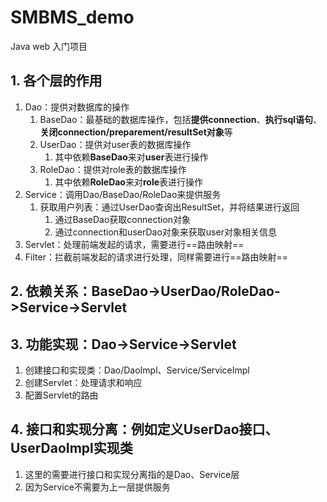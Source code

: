 # SMBMS_demo
Java web 入门项目

## 1. **各个层的作用**
  1. Dao：提供对数据库的操作
     1. BaseDao：最基础的数据库操作，包括**提供connection**、**执行sql语句**、**关闭connection/preparement/resultSet对象**等
     2. UserDao：提供对user表的数据库操作
        1. 其中依赖**BaseDao**来对**user**表进行操作
     3. RoleDao：提供对role表的数据库操作
        1. 其中依赖**RoleDao**来对**role**表进行操作
   2. Service：调用Dao/BaseDao/RoleDao来提供服务
      1. 获取用户列表：通过UserDao查询出ResultSet，并将结果进行返回
         1. 通过BaseDao获取connection对象
         2. 通过connection和userDao对象来获取user对象相关信息
   3. Servlet：处理前端发起的请求，需要进行==路由映射==
   4. Filter：拦截前端发起的请求进行处理，同样需要进行==路由映射==
## 2. **依赖关系**：BaseDao->UserDao/RoleDao->Service->Servlet
## 3. **功能实现**：Dao->Service->Servlet
   1. 创建接口和实现类：Dao/DaoImpl、Service/ServiceImpl
   2. 创建Servlet：处理请求和响应
   3. 配置Servlet的路由
## 4. **接口和实现分离：**例如定义**UserDao接口**、**UserDaoImpl实现类**
   1. 这里的需要进行接口和实现分离指的是Dao、Service层
   2. 因为Service不需要为上一层提供服务